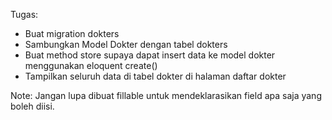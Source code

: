 Tugas:

* Buat migration dokters
* Sambungkan Model Dokter dengan tabel dokters
* Buat method store supaya dapat insert data ke model dokter menggunakan eloquent create()
* Tampilkan seluruh data di tabel dokter di halaman daftar dokter

Note: Jangan lupa dibuat fillable untuk mendeklarasikan field apa saja yang boleh diisi.
